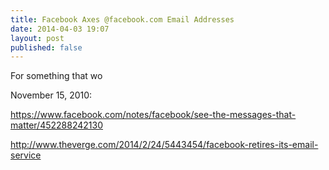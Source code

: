 ```yaml
---
title: Facebook Axes @facebook.com Email Addresses
date: 2014-04-03 19:07
layout: post
published: false
---
```

For something that wo

November 15, 2010:

https://www.facebook.com/notes/facebook/see-the-messages-that-matter/452288242130

http://www.theverge.com/2014/2/24/5443454/facebook-retires-its-email-service